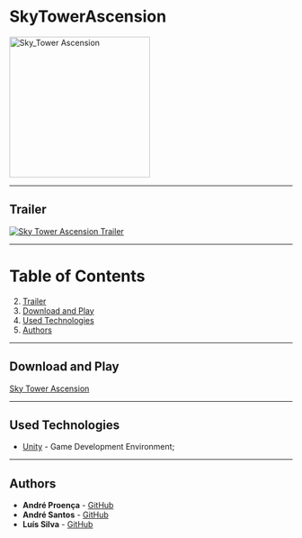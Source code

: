# SkyTowerAscension

<img src="https://github.com/AndreProenza/SkyTowerAscension/assets/78174997/7bc9222b-e31e-4c7c-9c01-fc7fec2ac529" alt="Sky_Tower Ascension" width="250"/>

---

## Trailer

[![Sky Tower Ascension Trailer](https://img.youtube.com/vi/5P-o-XwyQpM/0.jpg)](https://www.youtube.com/watch?v=5P-o-XwyQpM&t=1s&ab_channel=Andr%C3%A9Santos)

---

# Table of Contents
2. [Trailer](#trailer)
3. [Download and Play](#download-and-play)
4. [Used Technologies](#used-technologies)
5. [Authors](#authors)

---

## Download and Play

[Sky Tower Ascension](https://andregss.itch.io/sky-tower-ascension)

---

## Used Technologies

* [Unity](https://unity.com/) - Game Development Environment;

---

## Authors

* **André Proença** - [GitHub](https://github.com/AndreProenza)
* **André Santos** - [GitHub](*)
* **Luís Silva** - [GitHub](*)

